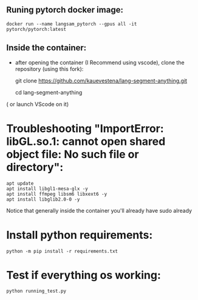 ## Runing pytorch docker image:

    docker run --name langsam_pytorch --gpus all -it pytorch/pytorch:latest

## Inside the container:

-  after opening the container (I Recommend using vscode), clone the repository (using this fork):

    git clone https://github.com/kauevestena/lang-segment-anything.git

    cd lang-segment-anything

( or launch VScode on it)

# Troubleshooting "ImportError: libGL.so.1: cannot open shared object file: No such file or directory":

    apt update 
    apt install libgl1-mesa-glx -y
    apt install ffmpeg libsm6 libxext6 -y
    apt install libglib2.0-0 -y


Notice that generally inside the container you'll already have sudo already

# Install python requirements:

    python -m pip install -r requirements.txt

# Test if everything os working:

    python running_test.py

